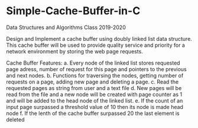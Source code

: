# Simple-Cache-Buffer-in-C

Data Structures and Algorithms Class 2019-2020

Design and Implement a cache buffer using doubly linked list data structure. This cache buffer will be used to provide quality service and priority for a network environment by storing the web page requests.

Cache Buffer Features:
  a. Every node of the linked list stores requested page adress, number of request for this page and pointers to the previous and next nodes.
  b. Functions for traversing the nodes, getting number of requests on a page, adding new page and deleting a page.
  c. Read the requested pages as string from user and a text file
  d. New pages will be read from the file and a new node will be created with page counter as 1 and will be added to the head node of the linked list.
  e. If the count of an input page surpassed a threshold value of 10 then its node is made head node
  f. If the lenth of the cache buffer surpassed 20 the last element is deleted
  
  
